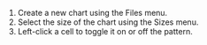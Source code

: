 1. Create a new chart using the Files menu.
2. Select the size of the chart using the Sizes menu.
3. Left-click a cell to toggle it on or off the pattern.
